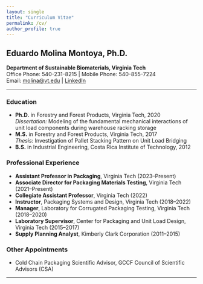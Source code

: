 ```yaml
---
layout: single
title: "Curriculum Vitae"
permalink: /cv/
author_profile: true
---
```


## Eduardo Molina Montoya, Ph.D.

**Department of Sustainable Biomaterials, Virginia Tech**  
Office Phone: 540-231-8215 | Mobile Phone: 540-855-7224  
Email: molina@vt.edu | [LinkedIn](https://www.linkedin.com/in/eduardo-molina-cr/)

---

### Education
- **Ph.D.** in Forestry and Forest Products, Virginia Tech, 2020  
  *Dissertation:* Modeling of the fundamental mechanical interactions of unit load components during warehouse racking storage
- **M.S.** in Forestry and Forest Products, Virginia Tech, 2017  
  *Thesis:* Investigation of Pallet Stacking Pattern on Unit Load Bridging
- **B.S.** in Industrial Engineering, Costa Rica Institute of Technology, 2012

### Professional Experience
- **Assistant Professor in Packaging**, Virginia Tech (2023–Present)
- **Associate Director for Packaging Materials Testing**, Virginia Tech (2021–Present)
- **Collegiate Assistant Professor**, Virginia Tech (2022)
- **Instructor**, Packaging Systems and Design, Virginia Tech (2018–2022)
- **Manager**, Laboratory for Corrugated Packaging Testing, Virginia Tech (2018–2020)
- **Laboratory Supervisor**, Center for Packaging and Unit Load Design, Virginia Tech (2015–2017)
- **Supply Planning Analyst**, Kimberly Clark Corporation (2011–2015)

### Other Appointments
- Cold Chain Packaging Scientific Advisor, GCCF Council of Scientific Advisors (CSA)

---

